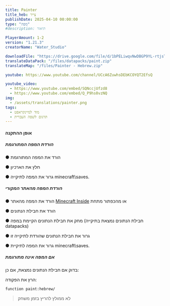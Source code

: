 ```yaml
---
title: Painter
title_heb: צייר
publishDate: 2025-04-10 00:00:00
type: "מפה"
#description: תיאור

PlayerAmount: 1-2
version: "1.21.3"
creatorName: "Water_Studio"

downloadFile: "https://drive.google.com/file/d/1bPELiwqvNwDBGP9YL-rtjsT2k6-k4qk2/view?usp=sharing"
translateDataPack: "/files/datapacks/paint.zip"
translateMap: "/files/Painter - Hebrew.zip"

youtube: https://www.youtube.com/channel/UCcA6ZuwhsDEbKCOYQT2EfsQ

youtube_video:
  - https://www.youtube.com/embed/SQNccjUfzd8
  - https://www.youtube.com/embed/Q_P9hs0vzNQ
img:
  - /assets/translations/painter.png
tags:
  - מוד למיינקראפט
  - תרגום לשפה העברית
---
```

#### אופן ההתקנה

##### הורדת המפה המתורגמת

● הורד את המפה המתורגמת

● חלץ את הארכיון

● גרור את המפה לתיקייה minecraft\saves.

##### הורדת המפה מהאתר המקורי

● הורד את המפה מהאתר [Minecraft Inside](https://minecraft-inside.ru/maps/183056-painter.html) או מהכפתור מתחת

● הורד את חבילת הנתונים

● מחק את חבילת הנתונים הקיימת במפה (חבילת הנתונים נמצאת בתיקייה datapacks)

● גרור את חבילת הנתונים שהורדת לתיקייה זו

● גרור את המפה לתיקיית minecraft\saves.

##### *אם המפה אינה מתורגמת*

בדוק אם חבילת הנתונים נמצאת, אם כן:

הרץ את הפקודה:

```function paint:hebrew/```

> לא ממולץ להריץ בזמן משחק
